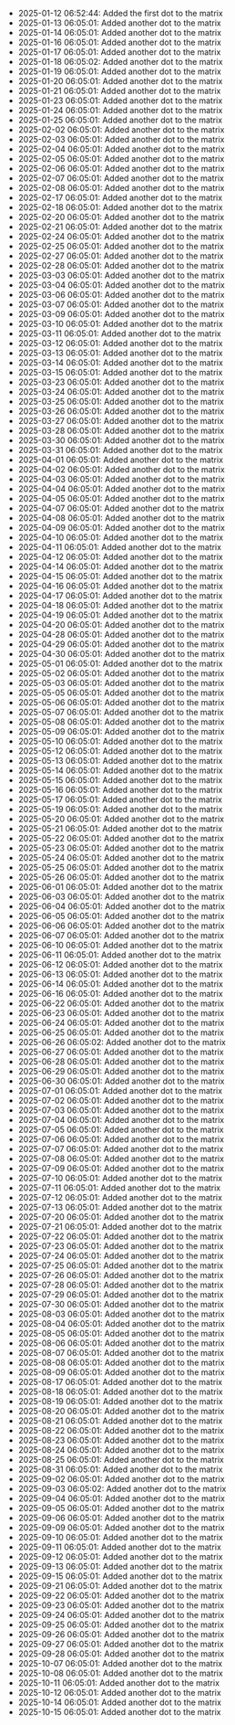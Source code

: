 - 2025-01-12 06:52:44: Added the first dot to the matrix
- 2025-01-13 06:05:01: Added another dot to the matrix
- 2025-01-14 06:05:01: Added another dot to the matrix
- 2025-01-16 06:05:01: Added another dot to the matrix
- 2025-01-17 06:05:01: Added another dot to the matrix
- 2025-01-18 06:05:02: Added another dot to the matrix
- 2025-01-19 06:05:01: Added another dot to the matrix
- 2025-01-20 06:05:01: Added another dot to the matrix
- 2025-01-21 06:05:01: Added another dot to the matrix
- 2025-01-23 06:05:01: Added another dot to the matrix
- 2025-01-24 06:05:01: Added another dot to the matrix
- 2025-01-25 06:05:01: Added another dot to the matrix
- 2025-02-02 06:05:01: Added another dot to the matrix
- 2025-02-03 06:05:01: Added another dot to the matrix
- 2025-02-04 06:05:01: Added another dot to the matrix
- 2025-02-05 06:05:01: Added another dot to the matrix
- 2025-02-06 06:05:01: Added another dot to the matrix
- 2025-02-07 06:05:01: Added another dot to the matrix
- 2025-02-08 06:05:01: Added another dot to the matrix
- 2025-02-17 06:05:01: Added another dot to the matrix
- 2025-02-18 06:05:01: Added another dot to the matrix
- 2025-02-20 06:05:01: Added another dot to the matrix
- 2025-02-21 06:05:01: Added another dot to the matrix
- 2025-02-24 06:05:01: Added another dot to the matrix
- 2025-02-25 06:05:01: Added another dot to the matrix
- 2025-02-27 06:05:01: Added another dot to the matrix
- 2025-02-28 06:05:01: Added another dot to the matrix
- 2025-03-03 06:05:01: Added another dot to the matrix
- 2025-03-04 06:05:01: Added another dot to the matrix
- 2025-03-06 06:05:01: Added another dot to the matrix
- 2025-03-07 06:05:01: Added another dot to the matrix
- 2025-03-09 06:05:01: Added another dot to the matrix
- 2025-03-10 06:05:01: Added another dot to the matrix
- 2025-03-11 06:05:01: Added another dot to the matrix
- 2025-03-12 06:05:01: Added another dot to the matrix
- 2025-03-13 06:05:01: Added another dot to the matrix
- 2025-03-14 06:05:01: Added another dot to the matrix
- 2025-03-15 06:05:01: Added another dot to the matrix
- 2025-03-23 06:05:01: Added another dot to the matrix
- 2025-03-24 06:05:01: Added another dot to the matrix
- 2025-03-25 06:05:01: Added another dot to the matrix
- 2025-03-26 06:05:01: Added another dot to the matrix
- 2025-03-27 06:05:01: Added another dot to the matrix
- 2025-03-28 06:05:01: Added another dot to the matrix
- 2025-03-30 06:05:01: Added another dot to the matrix
- 2025-03-31 06:05:01: Added another dot to the matrix
- 2025-04-01 06:05:01: Added another dot to the matrix
- 2025-04-02 06:05:01: Added another dot to the matrix
- 2025-04-03 06:05:01: Added another dot to the matrix
- 2025-04-04 06:05:01: Added another dot to the matrix
- 2025-04-05 06:05:01: Added another dot to the matrix
- 2025-04-07 06:05:01: Added another dot to the matrix
- 2025-04-08 06:05:01: Added another dot to the matrix
- 2025-04-09 06:05:01: Added another dot to the matrix
- 2025-04-10 06:05:01: Added another dot to the matrix
- 2025-04-11 06:05:01: Added another dot to the matrix
- 2025-04-12 06:05:01: Added another dot to the matrix
- 2025-04-14 06:05:01: Added another dot to the matrix
- 2025-04-15 06:05:01: Added another dot to the matrix
- 2025-04-16 06:05:01: Added another dot to the matrix
- 2025-04-17 06:05:01: Added another dot to the matrix
- 2025-04-18 06:05:01: Added another dot to the matrix
- 2025-04-19 06:05:01: Added another dot to the matrix
- 2025-04-20 06:05:01: Added another dot to the matrix
- 2025-04-28 06:05:01: Added another dot to the matrix
- 2025-04-29 06:05:01: Added another dot to the matrix
- 2025-04-30 06:05:01: Added another dot to the matrix
- 2025-05-01 06:05:01: Added another dot to the matrix
- 2025-05-02 06:05:01: Added another dot to the matrix
- 2025-05-03 06:05:01: Added another dot to the matrix
- 2025-05-05 06:05:01: Added another dot to the matrix
- 2025-05-06 06:05:01: Added another dot to the matrix
- 2025-05-07 06:05:01: Added another dot to the matrix
- 2025-05-08 06:05:01: Added another dot to the matrix
- 2025-05-09 06:05:01: Added another dot to the matrix
- 2025-05-10 06:05:01: Added another dot to the matrix
- 2025-05-12 06:05:01: Added another dot to the matrix
- 2025-05-13 06:05:01: Added another dot to the matrix
- 2025-05-14 06:05:01: Added another dot to the matrix
- 2025-05-15 06:05:01: Added another dot to the matrix
- 2025-05-16 06:05:01: Added another dot to the matrix
- 2025-05-17 06:05:01: Added another dot to the matrix
- 2025-05-19 06:05:01: Added another dot to the matrix
- 2025-05-20 06:05:01: Added another dot to the matrix
- 2025-05-21 06:05:01: Added another dot to the matrix
- 2025-05-22 06:05:01: Added another dot to the matrix
- 2025-05-23 06:05:01: Added another dot to the matrix
- 2025-05-24 06:05:01: Added another dot to the matrix
- 2025-05-25 06:05:01: Added another dot to the matrix
- 2025-05-26 06:05:01: Added another dot to the matrix
- 2025-06-01 06:05:01: Added another dot to the matrix
- 2025-06-03 06:05:01: Added another dot to the matrix
- 2025-06-04 06:05:01: Added another dot to the matrix
- 2025-06-05 06:05:01: Added another dot to the matrix
- 2025-06-06 06:05:01: Added another dot to the matrix
- 2025-06-07 06:05:01: Added another dot to the matrix
- 2025-06-10 06:05:01: Added another dot to the matrix
- 2025-06-11 06:05:01: Added another dot to the matrix
- 2025-06-12 06:05:01: Added another dot to the matrix
- 2025-06-13 06:05:01: Added another dot to the matrix
- 2025-06-14 06:05:01: Added another dot to the matrix
- 2025-06-16 06:05:01: Added another dot to the matrix
- 2025-06-22 06:05:01: Added another dot to the matrix
- 2025-06-23 06:05:01: Added another dot to the matrix
- 2025-06-24 06:05:01: Added another dot to the matrix
- 2025-06-25 06:05:01: Added another dot to the matrix
- 2025-06-26 06:05:02: Added another dot to the matrix
- 2025-06-27 06:05:01: Added another dot to the matrix
- 2025-06-28 06:05:01: Added another dot to the matrix
- 2025-06-29 06:05:01: Added another dot to the matrix
- 2025-06-30 06:05:01: Added another dot to the matrix
- 2025-07-01 06:05:01: Added another dot to the matrix
- 2025-07-02 06:05:01: Added another dot to the matrix
- 2025-07-03 06:05:01: Added another dot to the matrix
- 2025-07-04 06:05:01: Added another dot to the matrix
- 2025-07-05 06:05:01: Added another dot to the matrix
- 2025-07-06 06:05:01: Added another dot to the matrix
- 2025-07-07 06:05:01: Added another dot to the matrix
- 2025-07-08 06:05:01: Added another dot to the matrix
- 2025-07-09 06:05:01: Added another dot to the matrix
- 2025-07-10 06:05:01: Added another dot to the matrix
- 2025-07-11 06:05:01: Added another dot to the matrix
- 2025-07-12 06:05:01: Added another dot to the matrix
- 2025-07-13 06:05:01: Added another dot to the matrix
- 2025-07-20 06:05:01: Added another dot to the matrix
- 2025-07-21 06:05:01: Added another dot to the matrix
- 2025-07-22 06:05:01: Added another dot to the matrix
- 2025-07-23 06:05:01: Added another dot to the matrix
- 2025-07-24 06:05:01: Added another dot to the matrix
- 2025-07-25 06:05:01: Added another dot to the matrix
- 2025-07-26 06:05:01: Added another dot to the matrix
- 2025-07-28 06:05:01: Added another dot to the matrix
- 2025-07-29 06:05:01: Added another dot to the matrix
- 2025-07-30 06:05:01: Added another dot to the matrix
- 2025-08-03 06:05:01: Added another dot to the matrix
- 2025-08-04 06:05:01: Added another dot to the matrix
- 2025-08-05 06:05:01: Added another dot to the matrix
- 2025-08-06 06:05:01: Added another dot to the matrix
- 2025-08-07 06:05:01: Added another dot to the matrix
- 2025-08-08 06:05:01: Added another dot to the matrix
- 2025-08-09 06:05:01: Added another dot to the matrix
- 2025-08-17 06:05:01: Added another dot to the matrix
- 2025-08-18 06:05:01: Added another dot to the matrix
- 2025-08-19 06:05:01: Added another dot to the matrix
- 2025-08-20 06:05:01: Added another dot to the matrix
- 2025-08-21 06:05:01: Added another dot to the matrix
- 2025-08-22 06:05:01: Added another dot to the matrix
- 2025-08-23 06:05:01: Added another dot to the matrix
- 2025-08-24 06:05:01: Added another dot to the matrix
- 2025-08-25 06:05:01: Added another dot to the matrix
- 2025-08-31 06:05:01: Added another dot to the matrix
- 2025-09-02 06:05:01: Added another dot to the matrix
- 2025-09-03 06:05:02: Added another dot to the matrix
- 2025-09-04 06:05:01: Added another dot to the matrix
- 2025-09-05 06:05:01: Added another dot to the matrix
- 2025-09-06 06:05:01: Added another dot to the matrix
- 2025-09-09 06:05:01: Added another dot to the matrix
- 2025-09-10 06:05:01: Added another dot to the matrix
- 2025-09-11 06:05:01: Added another dot to the matrix
- 2025-09-12 06:05:01: Added another dot to the matrix
- 2025-09-13 06:05:01: Added another dot to the matrix
- 2025-09-15 06:05:01: Added another dot to the matrix
- 2025-09-21 06:05:01: Added another dot to the matrix
- 2025-09-22 06:05:01: Added another dot to the matrix
- 2025-09-23 06:05:01: Added another dot to the matrix
- 2025-09-24 06:05:01: Added another dot to the matrix
- 2025-09-25 06:05:01: Added another dot to the matrix
- 2025-09-26 06:05:01: Added another dot to the matrix
- 2025-09-27 06:05:01: Added another dot to the matrix
- 2025-09-28 06:05:01: Added another dot to the matrix
- 2025-10-07 06:05:01: Added another dot to the matrix
- 2025-10-08 06:05:01: Added another dot to the matrix
- 2025-10-11 06:05:01: Added another dot to the matrix
- 2025-10-12 06:05:01: Added another dot to the matrix
- 2025-10-14 06:05:01: Added another dot to the matrix
- 2025-10-15 06:05:01: Added another dot to the matrix
